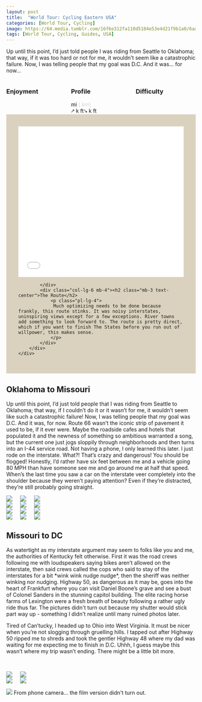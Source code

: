 ```yaml
---
layout: post
title:  "World Tour: Cycling Eastern USA"
categories: [World Tour, Cycling]
image: https://64.media.tumblr.com/16f6e312fa110d5184e53e4d21f9b1a0/6aa83f5e4efedd14-8a/s540x810/5d7ea6f94c69bd137d6db87c28f69df7b9f3ae37.jpg
tags: [World Tour, Cycling, Guides, USA]
---
```


<article class="article-post"> 
			

 
<!--<script src="assets/js/popper.min.js"></script>
  <script src="bootstrap/js/bootstrap.min.js"></script>-->
  
 
 <!--Top Cards --> 
<section class="pt-4 pb-4" style="justify-content: center;">
    <p>
 Up until this point, I’d just told people I was riding from Seattle to Oklahoma; that way, if it was too hard or not for me, it wouldn’t seem like a catastrophic failure. Now, I was telling people that my goal was D.C. And it was... for now...
    </p>
   
 
<div class="columns mb-7 text-center"> 
     <div style="min-width: 30%;">
            <h3>Enjoyment</h3> 
            <span class="dot"></span>
            <span class="dot"></span>
            <span class="not-dot"></span>
            <span class="not-dot"></span>
        </div>
  
<div class="mr-4 ml-4" style="min-width: 30%;">
        <h3>Profile</h3> 
        <span> mi </span><span style="color:lightgray">( km)</span><br>
        <span>⭧ k ft⭨ k ft</span> 
    </div>

<div style="min-width: 30%;"> 
        <h3>Difficulty</h3>
        <span class="box"></span>
        <span class="not-box"></span>
        <span class="not-box"></span>
        <span class="not-box"></span>
    </div></div>

<!--Top Cards-->
<!--Route -->


<section style="margin-right: auto;margin-left: auto;">
    <div class="row mt-5" style="background-color: #dad2be;padding: 2rem"> 
        <div class="row gap-y">
            <div class="col-lg-6 mb-4" style="padding-bottom: 0;"> 
               
<iframe width="100%" height="400px" frameborder="0" allowfullscreen allow="geolocation" src="//umap.openstreetmap.fr/en/map/my-first-amazing-world-explorer_269968?scaleControl=false&miniMap=false&scrollWheelZoom=true&zoomControl=null&editMode=disabled&moreControl=false&searchControl=false&tilelayersControl=false&embedControl=false&datalayersControl=false&onLoadPanel=none&captionBar=false&captionMenus=false&captionControl=false&locateControl=false&measureControl=false&editinosmControl=false&starControl=false&fullscreenControl=true&datalayers=9cc-413d-42b2-8fca-ed6771bf6bb7%2C667a8f22-be72-45cc-8dcc-d5bfdc19df56#5/38.065/-87.45"></iframe>

                
            </div>
            <div class="col-lg-6 mb-4"><h2 class="mb-3 text-center">The Route</h2>
                <p class="pl-lg-4">
                 Much optimizing needs to be done because frankly, this route stinks. It was noisy interstates, uninspiring views except for a few exceptions. River towns add something to look forward to. The route is pretty direct, which if you want to finish The States before you run out of willpower, this makes sense.                                                                                                                                           
                </p> 
            </div>
        </div>
    </div>
</section>   

<!--Route -->  
<!-- Planning -->


<section class="mt-5 mb-3">

 

 <p><h2>Oklahoma to Missouri</h2>
Up until this point, I’d just told people that I was riding from Seattle to Oklahoma; that way, if I couldn’t do it or it wasn’t for me, it wouldn’t seem like such a catastrophic failure! Now, I was telling people that my goal was D.C. And it was, for now. Route 66 wasn’t the iconic strip of pavement it used to be, if it ever were. Maybe the roadside cafes and hotels that populated it and the newness of something so ambitious warranted a song, but the current one just jogs sloppily through neighborhoods and then turns into an I-44 service road. Not having a phone, I only learned this later. I just rode on the interstate. What?! That’s crazy and dangerous! You should be flogged! Honestly, I’d rather have six feet between me and a vehicle going 80 MPH than have someone see me and go around me at half that speed. When’s the last time you saw a car on the interstate veer completely into the shoulder because they weren’t paying attention? Even if they’re distracted, they’re still probably going straight.</p>

 <div class="columns">
  <div class="img1"><a href="https://64.media.tumblr.com/6709d83bf8a252844b11a3d423325a44/6aa83f5e4efedd14-08/s540x810/9f561a513ce39090d56d30a01940f0aecc344d39.jpg"><img class="glightbox" src="https://64.media.tumblr.com/6709d83bf8a252844b11a3d423325a44/6aa83f5e4efedd14-08/s540x810/9f561a513ce39090d56d30a01940f0aecc344d39.jpg"></a>
</div>
<div class="img2"><a href="https://64.media.tumblr.com/a81d09c8b45cc1cc0627148d2be98f7b/6aa83f5e4efedd14-71/s540x810/1da8d50e9eaf69273ddea5f7883cb9dac590b7ee.jpg"><img class="glightbox" src="https://64.media.tumblr.com/a81d09c8b45cc1cc0627148d2be98f7b/6aa83f5e4efedd14-71/s540x810/1da8d50e9eaf69273ddea5f7883cb9dac590b7ee.jpg"></a>
</div>
<div class="img3"><a href="https://64.media.tumblr.com/e6d134a02e91f9975bb90bdb41631d98/6aa83f5e4efedd14-fd/s540x810/80bf57161b0dd9a7692df23d6101dad9c744bf0b.jpg"><img class="glightbox" src="https://64.media.tumblr.com/e6d134a02e91f9975bb90bdb41631d98/6aa83f5e4efedd14-fd/s540x810/80bf57161b0dd9a7692df23d6101dad9c744bf0b.jpg"></a>
</div>
</div>
 <div class="columns">
  <div class="img1"><a href="https://64.media.tumblr.com/a274fcbcb756b831686c8db2b80cc086/6aa83f5e4efedd14-52/s540x810/b06ca768fe7c5dde82c3457df438cfb3169880e6.jpg"><img class="glightbox" src="https://64.media.tumblr.com/a274fcbcb756b831686c8db2b80cc086/6aa83f5e4efedd14-52/s540x810/b06ca768fe7c5dde82c3457df438cfb3169880e6.jpg"></a>
</div>
<div class="img2"><a href="https://64.media.tumblr.com/a85ec0c2c90dbbb25820aa352d1e2e3f/6aa83f5e4efedd14-09/s540x810/a0f9e110e0fca9b1acf47331325b2695d137f834.jpg"><img class="glightbox" src="https://64.media.tumblr.com/a85ec0c2c90dbbb25820aa352d1e2e3f/6aa83f5e4efedd14-09/s540x810/a0f9e110e0fca9b1acf47331325b2695d137f834.jpg"></a>
</div>
<div class="img3"><a href="https://64.media.tumblr.com/8de3a345f52ff30402b9e28c8cf19b99/6aa83f5e4efedd14-6b/s540x810/3da90ffa45ef791cb7a175f7bffac0e432fe2790.jpg"><img class="glightbox" src="https://64.media.tumblr.com/8de3a345f52ff30402b9e28c8cf19b99/6aa83f5e4efedd14-6b/s540x810/3da90ffa45ef791cb7a175f7bffac0e432fe2790.jpg"></a>
</div>
</div>
 <div class="columns">
  <div class="img1"><a href="https://64.media.tumblr.com/4aee0029293ddb421902f3c4ce4afb71/6aa83f5e4efedd14-f4/s540x810/d2d18227bfa893932dcfd56e87e8e9746a712316.jpg"><img class="glightbox" src="https://64.media.tumblr.com/4aee0029293ddb421902f3c4ce4afb71/6aa83f5e4efedd14-f4/s540x810/d2d18227bfa893932dcfd56e87e8e9746a712316.jpg"></a>
</div>
<div class="img2"><a href="https://64.media.tumblr.com/16f6e312fa110d5184e53e4d21f9b1a0/6aa83f5e4efedd14-8a/s540x810/5d7ea6f94c69bd137d6db87c28f69df7b9f3ae37.jpg"><img class="glightbox" src="https://64.media.tumblr.com/16f6e312fa110d5184e53e4d21f9b1a0/6aa83f5e4efedd14-8a/s540x810/5d7ea6f94c69bd137d6db87c28f69df7b9f3ae37.jpg"></a>
</div>
<div class="img3"><a href="https://64.media.tumblr.com/8a466a2a212a18a88fb2e864d7db0e64/6aa83f5e4efedd14-2d/s540x810/0357187aefd1ee8f47308dabb18aea3ef77d3eec.jpg"><img class="glightbox" src="https://64.media.tumblr.com/8a466a2a212a18a88fb2e864d7db0e64/6aa83f5e4efedd14-2d/s540x810/0357187aefd1ee8f47308dabb18aea3ef77d3eec.jpg"></a>
</div>
</div>
 <div class="columns">
  <div class="img1"><a href="https://64.media.tumblr.com/86c73870999a095226cb80ec808e8307/6aa83f5e4efedd14-2d/s540x810/884f072de642b07bd23616784a560e68cb65724a.jpg"><img class="glightbox" src="https://64.media.tumblr.com/86c73870999a095226cb80ec808e8307/6aa83f5e4efedd14-2d/s540x810/884f072de642b07bd23616784a560e68cb65724a.jpg"></a>
</div>
<div class="img2"><a href="https://64.media.tumblr.com/d83d9e985e63f5bae057e079233ea50d/6aa83f5e4efedd14-a8/s540x810/40f706bc77e5ac5a1c1e04f249b974b0a10eae1f.jpg"><img class="glightbox" src="https://64.media.tumblr.com/d83d9e985e63f5bae057e079233ea50d/6aa83f5e4efedd14-a8/s540x810/40f706bc77e5ac5a1c1e04f249b974b0a10eae1f.jpg"></a>
</div>
<div class="img3"><a href="https://64.media.tumblr.com/838795c1311d42cfd49c757ee2b95a2c/6aa83f5e4efedd14-ea/s540x810/efa95a05383a2be18a234da232d3777c0a7859d4.jpg"><img class="glightbox" src="https://64.media.tumblr.com/838795c1311d42cfd49c757ee2b95a2c/6aa83f5e4efedd14-ea/s540x810/efa95a05383a2be18a234da232d3777c0a7859d4.jpg"></a>
</div>
</div>
 <p><h2>Missouri to DC</h2>
 As watertight as my interstate argument may seem to folks like you and me, the authorities of Kentucky felt otherwise. First it was the road crews following me with loudspeakers saying bikes aren’t allowed on the interstate, then said crews called the cops who said to stay of the interstates for a bit *wink wink nudge nudge*, then the sheriff was neither winking nor nudging. Highway 50, as dangerous as it may be, goes into the heart of Frankfurt where you can visit Daniel Boone’s grave and see a bust of Colonel Sanders in the stunning capitol building. The elite racing horse farms of Lexington were a fresh breath of beauty following a rather ugly ride thus far. The pictures didn't turn out because my shutter would stick part way up - something I didn't realize until many ruined photos later.

Tired of Can’tucky, I headed up to Ohio into West Virginia. It must be nicer when you’re not slogging through gruelling hills. I tapped out after Highway 50 ripped me to shreds and took the gentler Highway 48 where my dad was waiting for me expecting me to finish in D.C. Uhhh, I guess maybe this wasn’t where my trip wasn’t ending. There might be a little bit more. </p>
<br>
<div class="columns">
  <div class="img1">
 <a href="https://64.media.tumblr.com/7eb8e2fcb0404858a39e23d429286654/7c24fe46274cce0c-e4/s2048x3072/daf0b426391172d95a9a94bde0d6a4fc4732dd97.jpg"><img class="glightbox" src="https://64.media.tumblr.com/7eb8e2fcb0404858a39e23d429286654/7c24fe46274cce0c-e4/s2048x3072/daf0b426391172d95a9a94bde0d6a4fc4732dd97.jpg" /></a>
  </div>
  <div class="img2">
<a href="https://64.media.tumblr.com/b50bd4d9b9113afa0c7c074358dfd7da/7c24fe46274cce0c-cb/s2048x3072/30af3d8a864acfdd8502543a503e15c92e813ac2.jpg"><img class="glightbox" src="https://64.media.tumblr.com/b50bd4d9b9113afa0c7c074358dfd7da/7c24fe46274cce0c-cb/s2048x3072/30af3d8a864acfdd8502543a503e15c92e813ac2.jpg" /></a>
  </div>
  </div>
    
<div class="columns">
  <div class="img1">
  <a href="https://64.media.tumblr.com/78fd3210c223aef7d542a57dd3bafd02/7c24fe46274cce0c-5b/s2048x3072/8874471df83a35aa70707f67c66860ffe3ab3455.jpg"><img class="glightbox" src="https://64.media.tumblr.com/78fd3210c223aef7d542a57dd3bafd02/7c24fe46274cce0c-5b/s2048x3072/8874471df83a35aa70707f67c66860ffe3ab3455.jpg" /></a>
  </div>
  <div class="img2">
<a href="https://64.media.tumblr.com/a7188639196f2d19be8c78dad97352bd/7c24fe46274cce0c-96/s2048x3072/e48c7b9058f84166dd98f9d415d5bdd7ea48ed3d.jpg"><img class="glightbox" src="https://64.media.tumblr.com/a7188639196f2d19be8c78dad97352bd/7c24fe46274cce0c-96/s2048x3072/e48c7b9058f84166dd98f9d415d5bdd7ea48ed3d.jpg" /></a>
  </div>
  </div>
  
<a href="https://64.media.tumblr.com/d8505902ac54cb25b6cfaff625cd5450/7c24fe46274cce0c-86/s2048x3072/b4af667dc677329c5968ee065929c95f480908b3.jpg"><img class="glightbox" src="https://64.media.tumblr.com/d8505902ac54cb25b6cfaff625cd5450/7c24fe46274cce0c-86/s2048x3072/b4af667dc677329c5968ee065929c95f480908b3.jpg" /></a>
From phone camera... the film version didn't turn out.                                                                                                                                                                    
